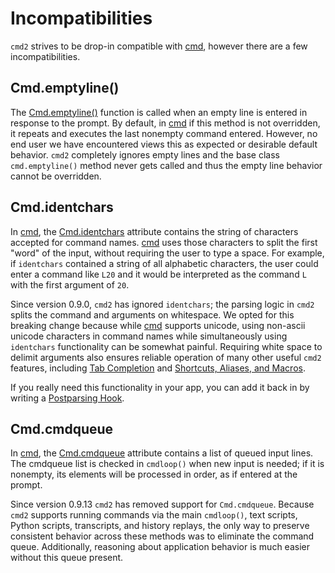 # Incompatibilities

`cmd2` strives to be drop-in compatible with [cmd](https://docs.python.org/3/library/cmd.html),
however there are a few incompatibilities.

## Cmd.emptyline()

The [Cmd.emptyline()](https://docs.python.org/3/library/cmd.html#cmd.Cmd.emptyline) function is
called when an empty line is entered in response to the prompt. By default, in
[cmd](https://docs.python.org/3/library/cmd.html) if this method is not overridden, it repeats and
executes the last nonempty command entered. However, no end user we have encountered views this as
expected or desirable default behavior. `cmd2` completely ignores empty lines and the base class
`cmd.emptyline()` method never gets called and thus the empty line behavior cannot be overridden.

## Cmd.identchars

In [cmd](https://docs.python.org/3/library/cmd.html), the
[Cmd.identchars](https://docs.python.org/3/library/cmd.html#cmd.Cmd.identchars) attribute contains
the string of characters accepted for command names.
[cmd](https://docs.python.org/3/library/cmd.html) uses those characters to split the first "word" of
the input, without requiring the user to type a space. For example, if `identchars` contained a
string of all alphabetic characters, the user could enter a command like `L20` and it would be
interpreted as the command `L` with the first argument of `20`.

Since version 0.9.0, `cmd2` has ignored `identchars`; the parsing logic in `cmd2` splits the command
and arguments on whitespace. We opted for this breaking change because while
[cmd](https://docs.python.org/3/library/cmd.html) supports unicode, using non-ascii unicode
characters in command names while simultaneously using `identchars` functionality can be somewhat
painful. Requiring white space to delimit arguments also ensures reliable operation of many other
useful `cmd2` features, including [Tab Completion](../features/completion.md) and
[Shortcuts, Aliases, and Macros](../features/shortcuts_aliases_macros.md).

If you really need this functionality in your app, you can add it back in by writing a
[Postparsing Hook](../features/hooks.md#postparsing-hooks).

## Cmd.cmdqueue

In [cmd](https://docs.python.org/3/library/cmd.html), the
[Cmd.cmdqueue](https://docs.python.org/3/library/cmd.html#cmd.Cmd.cmdqueue) attribute contains a
list of queued input lines. The cmdqueue list is checked in `cmdloop()` when new input is needed; if
it is nonempty, its elements will be processed in order, as if entered at the prompt.

Since version 0.9.13 `cmd2` has removed support for `Cmd.cmdqueue`. Because `cmd2` supports running
commands via the main `cmdloop()`, text scripts, Python scripts, transcripts, and history replays,
the only way to preserve consistent behavior across these methods was to eliminate the command
queue. Additionally, reasoning about application behavior is much easier without this queue present.
